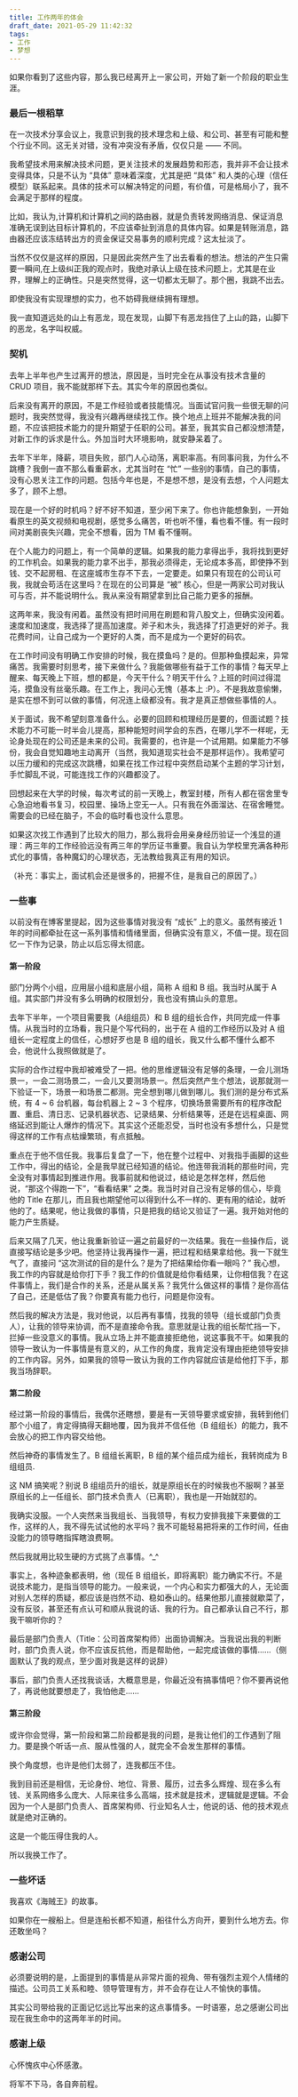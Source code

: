 ```yaml
---
title: 工作两年的体会
draft_date: 2021-05-29 11:42:32
tags:
- 工作
- 梦想
---
```


如果你看到了这些内容，那么我已经离开上一家公司，开始了新一个阶段的职业生涯。

### 最后一根稻草

在一次技术分享会议上，我意识到我的技术理念和上级、和公司、甚至有可能和整个行业不同。这无关对错，没有冲突没有矛盾，仅仅只是 —— 不同。

我希望技术用来解决技术问题，更关注技术的发展趋势和形态，我并非不会让技术变得具体，只是不认为 “具体” 意味着深度，尤其是把 “具体” 和人类的心理（信任模型）联系起来。具体的技术可以解决特定的问题，有价值，可是格局小了，我不会满足于那样的程度。

比如，我认为,计算机和计算机之间的路由器，就是负责转发网络消息、保证消息准确无误到达目标计算机的，不应该牵扯到消息的具体内容。如果是转账消息，路由器还应该冻结转出方的资金保证交易事务的顺利完成？这太扯淡了。

当然不仅仅是这样的原因，只是因此突然产生了出去看看的想法。想法的产生只需要一瞬间,在上级纠正我的观点时，我绝对承认上级在技术问题上，尤其是在业界，理解上的正确性。只是突然觉得，这一切都太无聊了。那个圈，我跳不出去。

即使我没有实现理想的实力，也不妨碍我继续拥有理想。

我一直知道远处的山上有恶龙，现在发现，山脚下有恶龙挡住了上山的路，山脚下的恶龙，名字叫权威。

### 契机

去年上半年也产生过离开的想法，原因是，当时完全在从事没有技术含量的 CRUD 项目，我不能就那样下去。其实今年的原因也类似。

后来没有离开的原因，不是工作经验或者技能情况。当面试官问我一些很无聊的问题时，我突然觉得，我没有兴趣再继续找工作。换个地点上班并不能解决我的问题，不应该把技术能力的提升期望于任职的公司。甚至，我其实自己都没想清楚，对新工作的诉求是什么。外加当时大环境影响，就安静呆着了。

去年下半年，降薪，项目失败，部门人心动荡，离职率高。有同事问我，为什么不跳槽？我倒一直不那么看重薪水，尤其当时在 “忙” 一些别的事情，自己的事情，没有心思关注工作的问题。包括今年也是，不是想不想，是没有去想，个人问题太多了，顾不上想。

现在是一个好的时机吗？好不好不知道，至少闲下来了。你也许能想象到，一开始看原生的英文视频和电视剧，感觉多么痛苦，听也听不懂，看也看不懂。有一段时间对美剧丧失兴趣，完全不想看，因为 TM 看不懂啊。

在个人能力的问题上，有一个简单的逻辑。如果我的能力拿得出手，我将找到更好的工作机会。如果我的能力拿不出手，那我必须得走，无论成本多高，即使挣不到钱、交不起房租、在这座城市生存不下去，一定要走。如果只有现在的公司认可我，我就会苟活在这里吗？在现在的公司算是 “被” 核心，但是一两家公司对我认可与否，并不能说明什么。我从来没有期望拿到比自己能力更多的报酬。

这两年来，我没有闲着。虽然没有把时间用在刷题和背八股文上，但确实没闲着。速度和加速度，我选择了提高加速度。斧子和木头，我选择了打造更好的斧子。我花费时间，让自己成为一个更好的人类，而不是成为一个更好的码农。

在工作时间没有明确工作安排的时候，我在摸鱼吗？是的。但那种鱼摸起来，异常痛苦。我需要时刻思考，接下来做什么？我能做哪些有益于工作的事情？每天早上醒来、每天晚上下班，想的都是，今天干什么？明天干什么？上班的时间过得混沌，摸鱼没有丝毫乐趣。在工作上，我问心无愧（基本上 :P）。不是我故意偷懒，是实在想不到可以做的事情，何况连上级都没有。我才是真正想做些事情的人。

关于面试，我不希望刻意准备什么。必要的回顾和梳理经历是要的，但面试题？技术能力不可能一时半会儿提高，那种能短时间学会的东西，在哪儿学不一样呢，无论身处现在的公司还是未来的公司。我需要的，也许是一个试用期。如果能力不够份，我会自觉知趣地主动离开（当然，我知道现实社会不是那样运作）。我希望可以压力缓和的完成这次跳槽，如果在找工作过程中突然启动某个主题的学习计划，手忙脚乱不说，可能连找工作的兴趣都没了。

回想起来在大学的时候，每次考试的前一天晚上，教室封楼，所有人都在宿舍里专心急迫地看书复习，校园里、操场上空无一人。只有我在外面溜达、在宿舍睡觉。需要会的已经在脑子，不会的临时看也没什么意思。

如果这次找工作遇到了比较大的阻力，那么我将会用亲身经历验证一个浅显的道理：两三年的工作经验远没有两三年的学历证书重要。我自认为学校里充满各种形式化的事情，各种魔幻的心理状态，无法教给我真正有用的知识。

（补充：事实上，面试机会还是很多的，把握不住，是我自己的原因了。）

### 一些事

以前没有在博客里提起，因为这些事情对我没有 “成长” 上的意义。虽然有接近 1 年的时间都牵扯在这一系列事情和情绪里面，但确实没有意义，不值一提。现在回忆一下作为记录，防止以后忘得太彻底。

#### 第一阶段

部门分两个小组，应用层小组和底层小组，简称 A 组和 B 组。我当时从属于 A 组。其实部门并没有多么明确的权限划分，我也没有搞山头的意思。

去年下半年，一个项目需要我（A组组员）和 B 组的组长合作，共同完成一件事情。从我当时的立场看，我只是个写代码的，出于在 A 组的工作经历以及对 A 组组长一定程度上的信任，心想好歹也是 B 组的组长，我又什么都不懂什么都不会，他说什么我照做就是了。

实际的合作过程中我却被难受了一把。他的思维逻辑没有足够的条理，一会儿测场景一，一会二测场景二，一会儿又要测场景一。然后突然产生个想法，说那就测一下验证一下，场景一和场景二都测。完全想到哪儿做到哪儿。我们测的是分布式系统，有 4 ~ 6 台机器，每台机器上 2 ~ 3 个程序，切换场景需要所有的程序改配置、重启、清日志、记录机器状态、记录结果、分析结果等，还是在远程桌面、网络延迟到能让人爆炸的情况下。其实这个还能忍受，当时也没有多想什么，只是觉得这样的工作有点枯燥繁琐，有点抵触。

重点在于他不信任我。我事后复盘了一下，他在整个过程中、对我指手画脚的这些工作中，得出的结论，全是我早就已经知道的结论。他连带我消耗的那些时间，完全没有对事情起到推进作用。我事前就和他说过，结论是怎样怎样，然后他说，“那这个得跑一下”，“看看结果” 之类。我当时对自己没有足够的信心，毕竟他的 Title 在那儿，而且我也期望他可以得到什么不一样的、更有用的结论，就听他的了。结果呢，他让我做的事情，只是把我的结论又验证了一遍。我开始对他的能力产生质疑。

后来又隔了几天，他让我重新验证一遍之前最好的一次结果。我在一些操作后，说直接写结论是多少吧。他坚持让我再操作一遍，把过程和结果拿给他。我一下就生气了，直接问 “这次测试的目的是什么？是为了把结果给你看一眼吗？” 我心想，我工作的内容就是给你打下手？我工作的价值就是给你看结果，让你相信我？在这件事情上，我们是合作的关系，还是从属关系？我凭什么做这样的事情？是你高估了自己，还是低估了我？你要真有能力也行，问题是你没有。

然后我的解决方法是，我对他说，以后再有事情，找我的领导（组长或部门负责人），让我的领导来协调，而不是直接命令我。意思就是让我的组长帮忙挡一下，拦掉一些没意义的事情。我从立场上并不能直接拒绝他，说这事我不干。如果我的领导一致认为一件事情是有意义的，从工作的角度，我肯定没有理由拒绝领导安排的工作内容。另外，如果我的领导一致认为我的工作内容就应该是给他打下手，那我当场辞职。

#### 第二阶段

经过第一阶段的事情后，我偶尔还瞎想，要是有一天领导要求或安排，我转到他们那个小组了，肯定得搞得天翻地覆，因为我并不信任他（B 组组长）的能力，我不会放心的把工作内容交给他。

然后神奇的事情发生了。B 组组长离职，B 组的某个组员成为组长，我转岗成为 B 组组员.

这 NM 搞笑呢？别说 B 组组员升的组长，就是原组长在的时候我也不服啊？甚至原组长的上一任组长、部门技术负责人（已离职），我也是一开始就怼的。

我确实没服。一个人突然来当我组长、当我领导，有权力安排我接下来要做的工作，这样的人，我不得先试试他的水平吗？我不可能轻易把将来的工作时间，任由没能力的领导瞎指挥瞎浪费啊。

然后我就用比较生硬的方式挑了点事情。^_^

事实上，各种迹象都表明，他（现任 B 组组长，即将离职）能力确实不行。不是说技术能力，是指当领导的能力。一般来说，一个内心和实力都强大的人，无论面对别人怎样的质疑，都应该是岿然不动、稳如泰山的。结果他那儿直接就歇菜了，没有反驳，甚至还有点认可和顺从我说的话、我的行为。自己都承认自己不行，那我干嘛听你的？

最后是部门负责人（Title：公司首席架构师）出面协调解决。当我说出我的判断时，部门负责人说，你不应该反抗他，而是帮助他，一起完成该做的事情……（侧面默认了我的观点，至少面对我是这样的说辞）

事后，部门负责人还找我谈话，大概意思是，你最近没有搞事情吧？你不要再说他了，再说他就要想走了，我怕他走……

#### 第三阶段

或许你会觉得，第一阶段和第二阶段都是我的问题，是我让他们的工作遇到了阻力。要是换个听话一点、服从性强的人，就完全不会发生那样的事情。

换个角度想，也许是他们太弱了，连我都压不住。

我到目前还是相信，无论身份、地位、背景、履历，过去多么辉煌、现在多么有钱、关系网络多么庞大、人际来往多么高端，技术就是技术，逻辑就是逻辑。不会因为一个人是部门负责人、首席架构师、行业知名人士，他说的话、他的技术观点就是绝对正确的。

这是一个能压得住我的人。

所以我换工作了。

### 一些坏话

我喜欢《海贼王》的故事。

如果你在一艘船上。但是连船长都不知道，船往什么方向开，要到什么地方去。你还敢坐吗？

### 感谢公司

必须要说明的是，上面提到的事情是从非常片面的视角、带有强烈主观个人情绪的描述。公司员工关系和睦、领导管理有方，并不会存在让人不愉快的事情。

其实公司带给我的正面记忆远比写出来的这点事情多。一时语塞，总之感谢公司出现在我生命中的这两年半的时间。

### 感谢上级

心怀愧疚中心怀感激。

将军不下马，各自奔前程。
